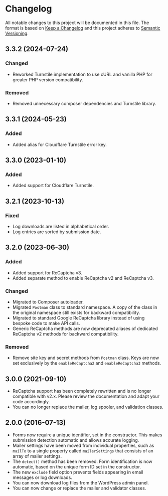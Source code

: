 # Changelog

All notable changes to this project will be documented in this file. The format is based on [Keep a Changelog](https://keepachangelog.com/en/1.1.0/)
and this project adheres to [Semantic Versioning](https://semver.org/spec/v2.0.0.html).

## 3.3.2 (2024-07-24)

### Changed

*   Reworked Turnstile implementation to use cURL and vanilla PHP for greater PHP version compatibility.

### Removed

*   Removed unnecessary composer dependencies and Turnstile library.

## 3.3.1 (2024-05-23)

### Added

*   Added alias for Cloudflare Turnstile error key.

## 3.3.0 (2023-01-10)

### Added

*   Added support for Cloudflare Turnstile.

## 3.2.1 (2023-10-13)

### Fixed

*   Log downloads are listed in alphabetical order.
*   Log entries are sorted by submission date.

## 3.2.0 (2023-06-30)

### Added

*   Added support for ReCaptcha v3.
*   Added separate method to enable ReCaptcha v2 and ReCaptcha v3.

### Changed

*   Migrated to Composer autoloader.
*   Migrated `Postman` class to standard namespace. A copy of the class in the original namespace still exists for backward compatibility.
*   Migrated to standard Google ReCaptcha library instead of using bespoke code to make API calls.
*   Generic ReCaptcha methods are now deprecated aliases of dedicated ReCaptcha v2 methods for backward compatibility.

### Removed

*   Remove site key and secret methods from `Postman` class. Keys are now set exclusively by the `enableReCaptcha2` and `enableReCaptcha3` methods.

## 3.0.0 (2021-09-10)

*   ReCaptcha support has been completely rewritten and is no longer compatible with v2.x. Please review the documentation and adapt your code accordingly.
*   You can no longer replace the mailer, log spooler, and validation classes.

## 2.0.0 (2016-07-13)

*   Forms now require a unique identifier, set in the constructor. This makes submission detection automatic and allows accurate logging.
*   Mailer settings have been moved from individual properties, such as `mailTo` to a single property called `mailerSettings` that consists of an array of mailer settings.
*   The `detect()` method has been removed. Form identification is now automatic, based on the unique form ID set in the constructor.
*   The new `exclude` field option prevents fields appearing in email messages or log downloads.
*   You can now download log files from the WordPress admin panel.
*   You can now change or replace the mailer and validator classes.
